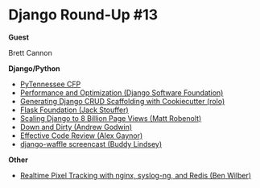 # Django Round-Up #13

**Guest**

Brett Cannon

**Django/Python**
* [PyTennessee CFP](http://www.pytennessee.org/)
* [Performance and Optimization (Django Software Foundation)](https://docs.djangoproject.com/en/dev/topics/performance/)
* [Generating Django CRUD Scaffolding with Cookiecutter (rolo)](http://wildfish.com/blog/2013/09/25/generating-django-crud-scaffolding-cookiecutter/)
* [Flask Foundation (Jack Stouffer)](https://github.com/JackStouffer/Flask-Foundation)
* [Scaling Django to 8 Billion Page Views (Matt Robenolt)](http://blog.disqus.com/post/62187806135/scaling-django-to-8-billion-page-views)
* [Down and Dirty (Andrew Godwin)](http://www.aeracode.org/2013/9/25/down-and-dirty/)
* [Effective Code Review (Alex Gaynor)](http://alexgaynor.net/2013/sep/26/effective-code-review/)
* [django-waffle screencast (Buddy Lindsey)](https://godjango.com/31-django-waffle/)

**Other**
* [Realtime Pixel Tracking with nginx, syslog-ng, and Redis (Ben Wilber)](http://benwilber.net/realtime-pixel-tracking-nginx-syslog-ng-redis)
